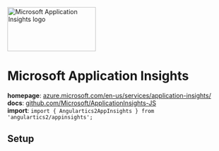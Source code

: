 <img 
    src="../../../assets/svg/appinsights.svg" 
    alt="Microsoft Application Insights logo"
    height="100px"
    width="200px" />

# Microsoft Application Insights
__homepage__: [azure.microsoft.com/en-us/services/application-insights/](https://azure.microsoft.com/en-us/services/application-insights/)  
__docs__: [github.com/Microsoft/ApplicationInsights-JS](https://github.com/Microsoft/ApplicationInsights-JS#microsoft-application-insights-javascript-sdk)  
__import__: `import { Angulartics2AppInsights } from 'angulartics2/appinsights';`  

## Setup
